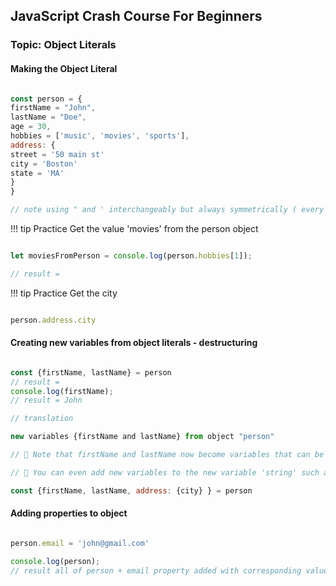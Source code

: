 ## JavaScript Crash Course For Beginners

### Topic: Object Literals

#### Making the Object Literal

```javascript

const person = {
firstName = "John",
lastName = "Doe",
age = 30,
hobbies = ['music', 'movies', 'sports'],
address: {
street = '50 main st'
city = 'Boston'
state = 'MA'
}
}

// note using " and ' interchangeably but always symmetrically ( every - i.e. "value" , 'value')


```

!!! tip Practice
    Get the value 'movies' from the person object

```javascript

let moviesFromPerson = console.log(person.hobbies[1]);

// result = 

```

!!! tip Practice
    Get the city
    
```javascript

person.address.city

```

#### Creating new variables from object literals - destructuring

```javascript

const {firstName, lastName} = person
// result = 
console.log(firstName);
// result = John

// translation

new variables {firstName and lastName} from object "person"

// 📌 Note that firstName and lastName now become variables that can be accessed on their own via log 

// 📍 You can even add new variables to the new variable 'string' such as address from person

const {firstName, lastName, address: {city} } = person


```


#### Adding properties to object

```javascript

person.email = 'john@gmail.com'

console.log(person);
// result all of person + email property added with corresponding value

```
